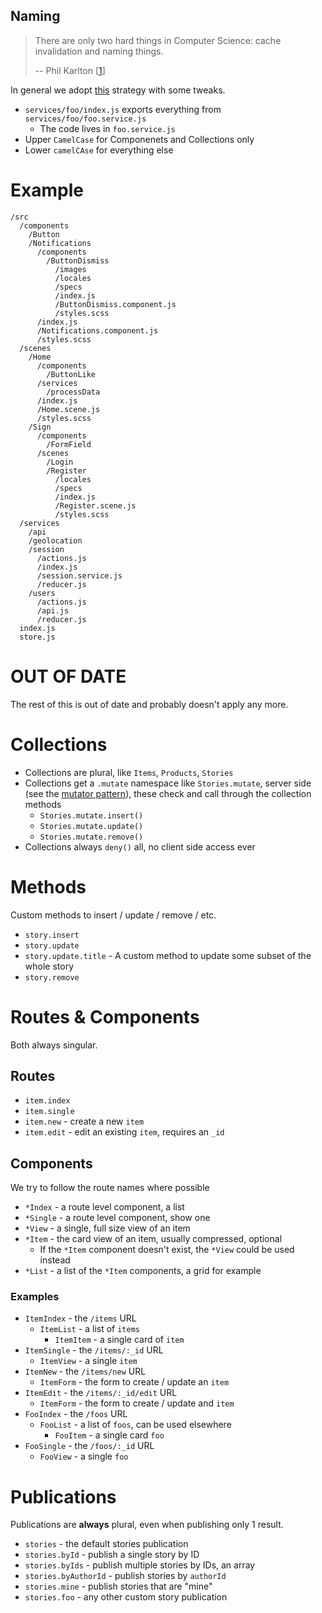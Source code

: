 Naming
---

> There are only two hard things in Computer Science: cache invalidation and naming things.
>
> -- Phil Karlton [[1](https://martinfowler.com/bliki/TwoHardThings.html)]

In general we adopt [this](https://medium.com/@alexmngn/how-to-better-organize-your-react-applications-2fd3ea1920f1) strategy with some tweaks.

* `services/foo/index.js` exports everything from `services/foo/foo.service.js`
  - The code lives in `foo.service.js`
* Upper `CamelCase` for Componenets and Collections only
* Lower `camelCAse` for everything else

# Example

    /src
      /components 
        /Button 
        /Notifications
          /components
            /ButtonDismiss  
              /images
              /locales
              /specs 
              /index.js
              /ButtonDismiss.component.js
              /styles.scss
          /index.js
          /Notifications.component.js
          /styles.scss
      /scenes
        /Home 
          /components 
            /ButtonLike
          /services
            /processData
          /index.js
          /Home.scene.js
          /styles.scss
        /Sign 
          /components 
            /FormField
          /scenes
            /Login
            /Register 
              /locales
              /specs
              /index.js
              /Register.scene.js
              /styles.scss
      /services
        /api
        /geolocation
        /session
          /actions.js
          /index.js
          /session.service.js
          /reducer.js
        /users
          /actions.js
          /api.js
          /reducer.js
      index.js
      store.js

# OUT OF DATE

The rest of this is out of date and probably doesn't apply any more.

# Collections

* Collections are plural, like `Items`, `Products`, `Stories`
* Collections get a `.mutate` namespace like `Stories.mutate`, server side (see the [mutator pattern](https://dweldon.silvrback.com/methods)), these check and call through the collection methods
  - `Stories.mutate.insert()`
  - `Stories.mutate.update()`
  - `Stories.mutate.remove()`
* Collections always `deny()` all, no client side access ever

# Methods

Custom methods to insert / update / remove / etc.

* `story.insert`
* `story.update`
* `story.update.title` - A custom method to update some subset of the whole story
* `story.remove`

# Routes & Components

Both always singular.

## Routes

* `item.index` 
* `item.single`
* `item.new` - create a new `item`
* `item.edit` - edit an existing `item`, requires an `_id`

## Components

We try to follow the route names where possible

* `*Index` - a route level component, a list
* `*Single` - a route level component, show one
* `*View` - a single, full size view of an item
* `*Item` - the card view of an item, usually compressed, optional
  - If the `*Item` component doesn't exist, the `*View` could be used instead
* `*List` - a list of the `*Item` components, a grid for example

### Examples

* `ItemIndex` - the `/items` URL
  - `ItemList` - a list of `items`
    - `ItemItem` - a single card of `item`
* `ItemSingle` - the `/items/:_id` URL
  - `ItemView` - a single `item`
* `ItemNew` - the `/items/new` URL
  - `ItemForm` - the form to create / update an `item`
* `ItemEdit` - the `/items/:_id/edit` URL
  - `ItemForm` - the form to create / update and `item`
* `FooIndex` - the `/foos` URL
  - `FooList` - a list of `foos`, can be used elsewhere
    - `FooItem` - a single card `foo`
* `FooSingle` - the `/foos/:_id` URL
  - `FooView` - a single `foo`

# Publications

Publications are **always** plural, even when publishing only 1 result.

* `stories` - the default stories publication
* `stories.byId` - publish a single story by ID
* `stories.byIds` - publish multiple stories by IDs, an array
* `stories.byAuthorId` - publish stories by `authorId`
* `stories.mine` - publish stories that are "mine"
* `stories.foo` - any other custom story publication
